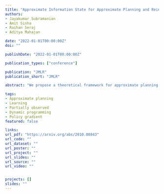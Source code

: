 ```yaml
---
title: "Approximate Information State for Approximate Planning and Reinforcement Learning in Partially Observed Systems"
authors:
- Jayakumar Subramanian
- Amit Sinha
- Raihan Seraj
- Aditya Mahajan

date: "2022-01-01T00:00:00Z"
doi: ""

publishDate: "2022-01-01T00:00:00Z"

publication_types: ["conference"]

publication: "JMLR"
publication_short: "JMLR"

abstract: "We propose a theoretical framework for approximate planning and learning in partially observed systems. Our framework is based on the fundamental notion of information state. We provide two equivalent definitions of information state -- i) a function of history which is sufficient to compute the expected reward and predict its next value; ii) equivalently, a function of the history which can be recursively updated and is sufficient to compute the expected reward and predict the next observation. An information state always leads to a dynamic programming decomposition. Our key result is to show that if a function of the history (called approximate information state (AIS)) approximately satisfies the properties of the information state, then there is a corresponding approximate dynamic program. We show that the policy computed using this is approximately optimal with bounded loss of optimality. We show that several approximations in state, observation and action spaces in literature can be viewed as instances of AIS. In some of these cases, we obtain tighter bounds. A salient feature of AIS is that it can be learnt from data. We present AIS based multi-time scale policy gradient algorithms. and detailed numerical experiments with low, moderate and high dimensional environments."

tags:
- Approximate planning
- Learning
- Partially observed
- Dynamic programming
- Policy gradient
featured: false

links:
url_pdf: "https://arxiv.org/abs/2010.08843"
url_code: ""
url_dataset: ""
url_poster: ""
url_project: ""
url_slides: ""
url_source: ""
url_video: ""


projects: []
slides: ""
---
```

